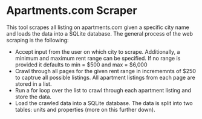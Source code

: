 # Apartments.com Scraper

This tool scrapes all listing on apartments.com given a specific city name and loads the data into a SQLite database. The general process of the web scraping is the following:

* Accept input from the user on which city to scrape. Additionally, a minimum and maximum rent range can be specified. If no range is provided it defaults to min =  $500 and max = $6,000
* Crawl through all pages for the given rent range in incrememnts of $250 to captrue all possible listings. All apartment listings from each page are stored in a list.
* Run a for loop over the list to crawl through each apartment listing and store the data.
* Load the crawled data into a SQLite database. The data is split into two tables: units and properties (more on this further down).
